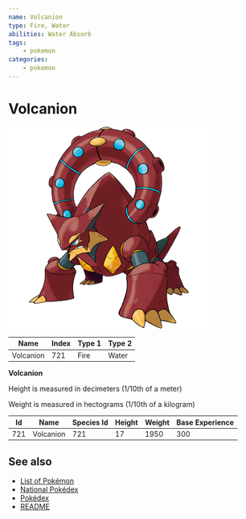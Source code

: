 ```yaml
---
name: Volcanion
type: Fire, Water
abilities: Water Absorb
tags:
    - pokemon
categories:
    - pokemon
---
```


# Volcanion


![Volcanion](images/721.png)

| **Name** | **Index** | **Type 1** | **Type 2** |
|----|----|----|----|
| Volcanion | 721 | Fire | Water  |

**Volcanion** 


Height is measured in decimeters (1/10th of a meter)

Weight is measured in hectograms (1/10th of a kilogram)

| **Id** | **Name** | **Species Id** | **Height** | **Weight** | **Base Experience** |
|--------|----------|----------------|------------|------------|---------------------|
| 721 | Volcanion | 721 | 17 | 1950 | 300 |


## See also

- [List of Pokémon](../pokemon.md)
- [National Pokédex](../national_pokedex.md)
- [Pokédex](../pokedex.md)
- [README](../README.md)
